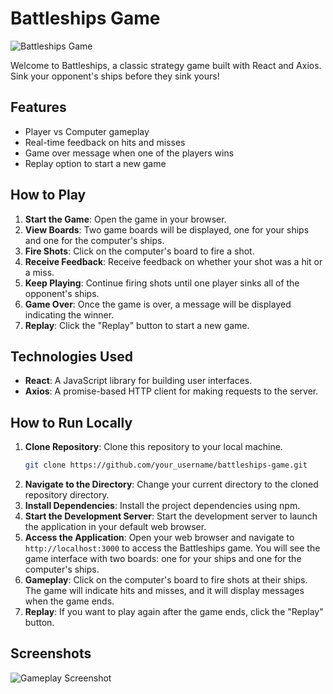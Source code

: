 # Battleships Game
![Battleships Game](https://github.com/your_username/battleships-game/blob/main/image.jpg)

Welcome to Battleships, a classic strategy game built with React and Axios. Sink your opponent's ships before they sink yours!

## Features

- Player vs Computer gameplay
- Real-time feedback on hits and misses
- Game over message when one of the players wins
- Replay option to start a new game

## How to Play

1. **Start the Game**: Open the game in your browser.
2. **View Boards**: Two game boards will be displayed, one for your ships and one for the computer's ships.
3. **Fire Shots**: Click on the computer's board to fire a shot.
4. **Receive Feedback**: Receive feedback on whether your shot was a hit or a miss.
5. **Keep Playing**: Continue firing shots until one player sinks all of the opponent's ships.
6. **Game Over**: Once the game is over, a message will be displayed indicating the winner.
7. **Replay**: Click the "Replay" button to start a new game.

## Technologies Used

- **React**: A JavaScript library for building user interfaces.
- **Axios**: A promise-based HTTP client for making requests to the server.

## How to Run Locally

1. **Clone Repository**: Clone this repository to your local machine.
   ```bash
   git clone https://github.com/your_username/battleships-game.git

2. **Navigate to the Directory**: Change your current directory to the cloned repository directory.
3. **Install Dependencies**: Install the project dependencies using npm.
4. **Start the Development Server**: Start the development server to launch the application in your default web browser.
5. **Access the Application**: Open your web browser and navigate to `http://localhost:3000` to access the Battleships game. You will see the game interface with two boards: one for your ships and one for the computer's ships.
6. **Gameplay**: Click on the computer's board to fire shots at their ships. The game will indicate hits and misses, and it will display messages when the game ends.
7. **Replay**: If you want to play again after the game ends, click the "Replay" button.

## Screenshots

![Gameplay Screenshot](/img//game-screen%20shot.png)

